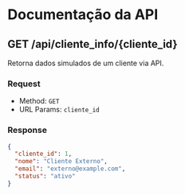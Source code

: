 # Documentação da API

## GET /api/cliente_info/{cliente_id}

Retorna dados simulados de um cliente via API.

### Request
- Method: `GET`
- URL Params: `cliente_id`

### Response
```json
{
  "cliente_id": 1,
  "nome": "Cliente Externo",
  "email": "externo@example.com",
  "status": "ativo"
}
